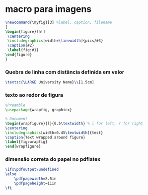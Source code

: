 # macro para imagens

``` latex
\newcommand{\myfig}[3] %label, caption, filename
{
\begin{figure}[h!]
 \centering
 \includegraphics[width=\linewidth]{pics/#3}
 \caption{#2}
 \label{fig:#1}
\end{figure}
}
```

### Quebra de linha com distância definida em valor

``` latex
\textsc{\LARGE University Name}\\[1.5cm]
```

### texto ao redor de figura

``` latex
%Preamble
\usepackage{wrapfig, graphicx}

% Document
\begin{wrapfigure}{l}{0.5\textwidth} % l for left, r for right
\centering
\includegraphics[width=0.45\textwidth]{test}
\caption{Text wrapped around figure}
\label{fig:wrapfig}
\end{wrapfigure}
```

### dimensão correta do papel no pdflatex

``` latex
\ifx\pdfoutput\undefined
\else
    \pdfpagewidth=8.5in
    \pdfpageheight=11in
\fi
```
